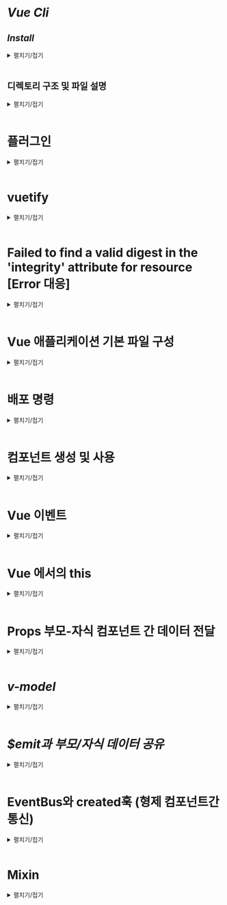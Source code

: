 # *Vue Cli*
## *Install*
<details>
<summary>펼치기/접기</summary>
<br>

- ### vue/cli 설치

  ```bash
  npm install -g @vue/cli
  ```

- ### vue-cli 설치 확인

  ```bash
  vue --version
  ```
- ### vue project 생성

  ```bash
  vue create {프로젝트명}
  ```

- ### 개발 환경 구축 옵션 선택
  선택을 통해 개발환경을 구축할 수 있다
  ```text/plain
  Vue CLI v5.0.8
  ? Please pick a preset: (Use arrow keys)
    Default ([Vue 3] babel, eslint)
    Default ([Vue 2] babel, eslint)
  > Manually select features
  ```

- ### 기본적으로 사용할 라이브러리 선택 (Babel, Router, Vuex)  
  Select는 `Space`-Key Next는 `Enter`-Key  
  (Ctrl + A는 전체선택이다.)  

  ```text/plain
  Vue CLI v5.0.8
  ? Please pick a preset: Manually select features
  ? Check the features needed for your project: (Press <space> to select, <a> to toggle all, <i> to invert selection, and
  <enter> to proceed)
  (*) Babel
  ( ) TypeScript
  ( ) Progressive Web App (PWA) Support
  (*) Router
  (*) Vuex
  ( ) CSS Pre-processors
  ( ) Linter / Formatter
  ( ) Unit Testing
  ( ) E2E Testing
  ```

- ### Vue version 2.x 선택
  ```text/plain
  Vue CLI v5.0.8
  ? Please pick a preset: Manually select features
  ? Check the features needed for your project: Babel, Router, Vuex
  ? Choose a version of Vue.js that you want to start the project with (Use arrow keys)
    3.x
  > 2.x
  ```

- ### 라우터 History 모드 사용 여부 - Yes(Y)

  ```text/plain
  Vue CLI v5.0.8
  ? Please pick a preset: Manually select features
  ? Check the features needed for your project: Babel, Router, Vuex
  ? Choose a version of Vue.js that you want to start the project with 3.x
  ? Use history mode for router? (Requires proper server setup for index fallback in production) (Y/n)
  ```

- ### 개발 환경 관리 파일 - package.json으로 선택
  ```text/plain
  Vue CLI v5.0.8
  ? Please pick a preset: Manually select features
  ? Check the features needed for your project: Babel, Router, Vuex
  ? Choose a version of Vue.js that you want to start the project with 3.x
  ? Use history mode for router? (Requires proper server setup for index fallback in production) Yes
  ? Where do you prefer placing config for Babel, ESLint, etc.?
    In dedicated config files
  > In package.json
  ```

- ### 현재 선택한 개발 환경을 저장할 것인지 여부- No(n)
  ```text/plain
  Vue CLI v5.0.8
  ? Please pick a preset: Manually select features
  ? Check the features needed for your project: Babel, Router, Vuex
  ? Choose a version of Vue.js that you want to start the project with 3.x
  ? Use history mode for router? (Requires proper server setup for index fallback in production) Yes
  ? Where do you prefer placing config for Babel, ESLint, etc.? In package.json
  ? Save this as a preset for future projects? (y/N)
  ```

</details>
<br>

## 디렉토리 구조 및 파일 설명
<details>
<summary>펼치기/접기</summary>
<br>

- ### node_modules
  프로젝트에 필요한 여러가지 부품들을 모아놓는 곳이라고 할 수 있다.  
  실제로 우리가 만들지 않았지만, 누군가가 만들어 베포한 것들을 가져다가 우리 프로젝트에 사용할 수 있게된다.  
- ### package.json
  node_modules라는 폴더 안에 설치를 해야되는 내역을 정의하는 파일이다.  
  해당 파일 내에서 어떤 node module이 필요한지, 또 버전에 대해 정의 해놓는 주문서같은 개념이다.  
  npm install이라는 명령을 하게 되면 package.json 파일에 정의된 dependencies목록을 보고 node_modules 폴더에 저장시키게 된다.
  cli 3.0 부터는 npm install 명령어를 따로 입력하지 않아도 project를 생성하는 순간 프로젝트에 필요한 기본 node_modules를 생성하게 된다.  
  또한 기존에는  `npm run dev` 라는 명령어를 통해 프로젝트를 실행 시켰었는데, cli 3.0부터는 `npm run serve` 라는 명령어를 통해 프로젝트를 실행한다.
- ### public
  기본이 되는 index.html파일과 favicon.ico 파일이 구성되어 있다.
- ### src
  - directory
    - assets  
      이미지 혹은 css 등 정적파일들을 저장한다.
    - components
    - router
    - store  
      전역 상태 관리를 한다.
    - views
  - App.vue
  - main.js  
    Vue 프로젝트를 최초로 구동시켜 준다.
</details>
<br>

# 플러그인
<details>
<summary>펼치기/접기</summary>
<br>

처음 프로젝트 시작시, 프로젝트 개발환경을 구축할 때, 필요한것들을 선택했었다.  
기존 버전에서는 선택 후 추후 개발환경 수정시 굉장히 복잡한 과정을 거쳤어야 했다.  
현재는 플러그인이라는 기능을 통해 개발 도중 어느 시점에서든지 새롭게 개발환경에 대한 플러그인을 추가할 수 있게 되었다.  

## @vue/cli-plugin-{...}
vue에서 공식적으로 지원하는 플러그인이다.  

## vue-cli-plugin-{...}
npm 등 배포되어있는 오픈소스 플러그인 모듈이다.
</details>
<br>

# vuetify
<details>
<summary>펼치기/접기</summary>
<br>

vue cli를 한번도 사용해보지 않은 경우, 혹은 webpack으로 web개발을 해보지 않은 경우 잘 모를 수 있다.  
괜찮다. vue를 배우기 위해 vue cli를 통해 vue 개발환경을 구축하는 것을 위해서는 이것들에 대해 아직까지는 깊게 이해하지 못해도 상관 없으며, 추후 vue cli에서 개발한경을 구축하는것에 대한 의미와, 편하게 개발하기 위해 어떤 방식으로 적용해야 하는지를 파악하면 된다.

본격적으로 vuetify에 대해 알아보도록 한다.  
쉽게 이야기 해서 부트스트랩 같은 기능을 제공한다고 보면 된다.  
부트스트랩과의 차이점은 vue에 특화되어 있으며, component 기반으로 움직인다.  
[v2.vuetifyjs](https://v2.vuetifyjs.com/en/getting-started/installation/)  
(react에서는 mui가 대표적이다.)

vue cli에서 vue plugin으로 적용해야 하기 때문에 기본적으로 vue cli가 설치되어 있어야 한다.

## vuetify install
  ```bash
  vue add vuetify
  ```

  ```
  ✔  Successfully installed plugin: vue-cli-plugin-vuetify

  ? Choose a preset:
  > Vuetify 2 - Configure Vue CLI (advanced)
    Vuetify 2 - Vue CLI (recommended)
    Vuetify 2 - Prototype (rapid development)
    Vuetify 3 - Vite (preview)
    Vuetify 3 - Vue CLI (preview)
  ```
  ```
  ? Use a pre-made template? (will replace App.vue and HelloWorld.vue) (Y/n) Y
  ```
  ```
  ? Use custom theme? (y/N) N
  ```
  ```
  ? Use custom properties (CSS variables)? N
  ```
  ```
  ? Select icon font
    Material Design Icons
    Material Icons
  > Font Awesome 5
    Font Awesome 4
  ```
  ```
  ? Use fonts as a dependency (for Electron or offline)? (y/N) N
  ```
  ```
  ? Use a-la-carte components? (Y/n) N
  ```
  ```
  ? Use babel/polyfill? (Y/n) Y
  ```
  ```
  ? Select locale (Use arrow keys)
  > English 
    Estonian 
    Farsi 
    Finnish 
    Greek 
    French
    Croatian
  (Move up and down to reveal more choices)
  ```
</details>
<br>

# Failed to find a valid digest in the 'integrity' attribute for resource [Error 대응]
<details>
<summary>펼치기/접기</summary>
<br>

### fontawesome에 대한 intergrity 오류 발생시 대응

- 콘솔 오류 내용
  ```text/plain
  Failed to find a valid digest in the 'integrity' attribute for resource 'https://use.fontawesome.com/releases/v5.8.2/css/all.css' with computed SHA-384 integrity 'oS3vJWv+0UjzBfQzYUhtDYW+Pj2yciDJxpsK1OYPAYjqT085Qq/1cq5FLXAZQ7Ay'. The resource has been blocked.
  ```
- index.html
  ```html
      <link 
      rel="stylesheet" 
      href="https://use.fontawesome.com/releases/v5.8.2/css/all.css" integrity="sha384-hWVjflwFxL6sNzntih27bfxkr27PmbbK/iSvJ+a4+0owXq79v+lsFkW54bOGbiDQ" crossorigin="anonymous"
      >
  ```
  index.html 파일에서 위 link태그를 아래와 같이 integrity 속성을 제거한다.

- index.html
  ```html
      <link 
      rel="stylesheet" 
      href="https://use.fontawesome.com/releases/v5.8.2/css/all.css" 
      crossorigin="anonymous"
      >
  ```
</details>
<br>

# Vue 애플리케이션 기본 파일 구성
<details>
<summary>펼치기/접기</summary>
<br>

- ## App.vue
  ```vue
  <template>
  </template>
  <script>
    export default {
      name: 'App',
      data () {

      },
    }
  </script>
  ```
  `<template>` HTML 코드를 구성한다.  
  (`export default`) ES6 에서 모듈을 추출하는 문법이다.  
  해당 블록 내에서는 name 속성과, data 함수 그리고 기타 다른 속성들을 하나의 객체로 구성하여 내보내게 된다.  
  `data()` 컴포넌트 인스턴스의 초기 반응 상태값을 반환하는 함수이다.

- ## main.js
  ```javascript
  import Vue from 'vue'
  import App from './App.vue'
  import router from './router'
  import store from './store'
  import vuetify from './plugins/vuetify'
  import '@babel/polyfill'

  Vue.config.productionTip = false

  new Vue({
    router,
    store,
    vuetify,
    render: h => h(App)
  }).$mount('#app')
  ```
  (`import`) ES6 에서 export default에 의해 추출된 모듈을 참조하는 문법이다.

  아직은 알 수 없는 복잡해 보이는 구문이 있지만, new 키워드와 함께 vue를 새로 선언해 주는 코드가 있다.  
  해당 코드를 통해 전체 어플리케이션이 구동된다고 보면 될것이다.  
</details>
<br>

# 배포 명령
<details>
<summary>펼치기/접기</summary>
<br>

```
npm run dev
```

터미널에 위 명령을 입력하여 실제 배포를 진행하게 되고 dist라는 디렉토리가 추가된다.  
해당 디렉토리에 존재하는 js 확장자 파일을 열어보면, 굉장히 길고 복잡한 js 코드를 볼 수 있게 된다.  
.vue 확장자 파일 혹은 main.js 파일들을 부품 삼아 조립해서 만든 결과물이라고 말할 수 있다.  
이러한 `.vue` 파일을 하나의 부품이라고 가정한다면 각 부품에는 규격이 존재한다.  
`<template>` 태그 안에는 HTML코드가 들어가고, `<script>` 태그 안에는 `export default`를 사용하여 모듈을 추출하고, 해당 모듈 객체 안에는 `data()`나 메소드와 같은 것들로 구성되어 있으며, `main.js`의 `import` 와 같은 것들이 규격 이라고 생각하면 될것이다.  
이런 규격들을 맞춰 vue 파일들이 구성되어야만 추후 배포 명령인 `npm run dev`를 통해 생성되는 최종 결과물인 .js 파일들을 완성할 수 있게 된다.
</details>
<br>

# 컴포넌트 생성 및 사용
<details>
<summary>펼치기/접기</summary>
<br>

## 단일 컴포넌트 파일 간 import
- ## Home.vue
  ```vue
  <template>
  <div>
    <h1>{{ homeTitle }}</h1>
  </div>
  </template>

  <script>
    export default {
      data() {
        return {
          homeTitle: "홈입니당."
        }
      }
    }
  </script>
  ```

- ## App.vue
  ```vue
  <template>
    <Home/>
  </template>

  <script>

  import Home from "./Home.vue"

  export default {
    components : {
      Home
    },
    data () {
      return {}
    }
  }
  </script>
  ```

  1. `<script>` 태그 안에 import 구문을 통해 해당 vue 컴포넌트 파일을 import한다.
  2. export default 블록 내에 components 속성에 import한 컴포넌트명을 입력한다.
  3. `<template>` 태그 내에 해당 컴포넌트를 태그 문법으로 선언해준다.

## 컴포넌트 전역 등록 및 다중 파일 import

  - ##  Status.vue
    ```vue
    <template>
      <div>
        <Appstatus/>
        <h1>{{ homeTitle }}</h1>
      </div>
    </template>

    <script>
      export default {
        data() {
          return {
            homeTitle: "홈입니당."
          }
        }
      }
    </script>
    ```

  - ## main.js
    ```javascript
    <!-- 생략 -->
    import Vue from 'vue'
    import Status from './Status'

    Vue.component('Appstatus', Status)
    
    <!-- 생략 -->
    ```
    main.js 파일에서 Vue의 component() 함수를 통해 전역으로 등록한다.  
    1. 첫번째 인자로는 컴포넌트의 이름을 넣는다.
    2. 두번째 인자로는 옵션 즉, import한 컴포넌트의 식별자를 넣는다.

- ## App.vue
  ```vue
  <template>
    <Home/>
    <Appstatus/> <!-- import 혹은 components로 모듈을 내보내지 않아도 사용가능 -->
  </template>

  <script>

  import Home from "./Home.vue"

  export default {
    components : {
      Home
    },
    data () {
      return {}
    }
  }
  </script>
  ```

- ## Home.vue
  ```vue
  <template>
  <div>
    <Appstatus/> <!-- 어느 곳이든 참조가 가능하다! -->
    <h1>{{ homeTitle }}</h1>
  </div>
  </template>

  <script>
    export default {
      data() {
        return {
          homeTitle: "홈입니당."
        }
      }
    }
  </script>
  ```
</details>
<br>

# Vue 이벤트

<details>
<summary>펼치기/접기</summary>
<br>

`v-on:이벤트명={함수명(실행식)}` 혹은 `@:이벤트명={함수명(실행식)}` 과 같은 속성 문법으로 사용한다.

```vue
<template>
  <div>
    <v-btn @click="num++">숫자증가</v-btn>
    <v-btn v-on:click="decrease()">숫자감소</v-btn>
  </div>
</template>
<script>
export default {
 data () {
  return {
    num: 1,
  },
  methods: {
    decrease() {
      this.num--;
    }
  }
 } 
}
</script>

```
</details>
<br>

# Vue 에서의 this
<details>
<summary>펼치기/접기</summary>
<br>

Vue에서 this는 Vue 자체를 가리킨다.
Vue를 실행시키면 각 컴포넌트는 각각의 고유한 Vue 인스턴스를 가지게 된다.  
각 컴포넌트에서 data () 함수를 통해 반응형 변수를 내보내기 할때 해당 컴포넌트의 Vue 인스턴스에 종속된다.
일반적인 Vue 소스코드는 ES6 객체 리터럴 방식으로 구성되어 있으며, 런타임시 Vue 내부적으로 data 함수를 호출하여 반환 받은 객체를 data라는 속성에 바인딩하는 형태로 재해석된다.
해당 코드들을 JS 방식의 코드로 재 해석해본다면 아래 예시중 3번째 예시와 같아지는데 이 코드상에서 this를 적용한다면 Vue 인스턴스가 된다 (컴포넌트의 고유한) 따라서 this키워드를 통해 name변수에 접근이 가능해진다.


아래 코드를 보면 확인이 가능하다.

- Vue 소스코드
  ```js
  export default {
    data () {
      return {
        name: '뷰제이에스'
      }
    },
    methods: {
      changeName () {
        this.name = "Hoza"
      }
    }
  }
  ```
- Vue 런타임 해석(컴파일) 코드
  ```js
  var vm = new Vue ({
    data :{
        name: '뷰제이에스'
    },
    methods: {
      changeName: function () {}
        this.name = "Hoza"
    }
  })
    
  ```
- 일반적인 js 문법
  ```js
  var vm = new Vue({
	changeName: function(){
		this.name = "Hoza";
	},
	name : '뷰제이에스'
  });
  ```

실제로 vm을 직접 출력해본다면 아래와 같다
```text/plain
Vue {_uid:0, _isValue: true, $options: {...}, _renderproxy: Proxy, _self: Vue, ...}
  ... 생략
  name : '뷰제이에스'
  ... 생략
  
```
***data에 정의한 name 변수 값이 Vue 객체 바깥쪽에 선언된 것을 확인할 수 있다.***
</details>
<br>

# Props 부모-자식 컴포넌트 간 데이터 전달 
<details>
<summary>펼치기/접기</summary>
<br>

1. **부모 컴포넌트**  
  `v-bind:{props명}="{변수명}"` 의 형태로 자식 컴포넌트의 속성을 지정하여 자식컴포넌트에 전달한다.  
  ( `{생략가능}:{props명}="{변수명}` 약어 형태로 생략해서 사용 가능하다. )
2. **자식 컴포넌트**  
    ```js
      export default {
        props: ['nameOfChild']
      }
    ```
    위 코드와 같이 내보내기 구문에서 props 속성에 문자열 배열 형태로 부모 컴포넌트로 부터 전달할 때의 props명을 입력해준다.

- **완성 코드**
  ```vue
  <template>
    <UserDetail v-bind:nameOfChild="name"></UserDetail>
  </template>

  <script>
  import UserDetail from "./UserDetail.vue"

  export default {
    components: {
      UserDetail
    },
    data () {
      return {
        name: '뷰제이에스'
      }
    },
    methods: {
      changeName () { // changeName = function () {} 과 동일한 표현?
        this.name = "Hoza"
      }
    }
  }
  </script>
  ```

  ```vue
  <template>
      <p>{{ nameOfChild }}</p>
  </template>

  <script>
  export default {
    props: ['nameOfChild']
  }
  </script>
  ```


## Props Type - Property Validation(프로퍼티 타입 유효성 검사)

props가 어떤 데이터타입을 받아야 하는지 기록하기 위해 데이터타입을 작성한다.

 ```vue
  <template>
    <UserDetail v-bind:nameOfChild="{name, familyName: 'Yoo'}"></UserDetail>
  </template>

  <script>
  import UserDetail from "./UserDetail.vue"

  export default {
    components: {
      UserDetail
    },
    data () {
      return {
        name: 'School'
      }
    },
    methods: {
      changeName () { // changeName = function () {} 과 동일한 표현?
        this.name = "YooHyeok"
      }
    }
  }
  </script>
  ```

  ```vue
  <template>
      <p>{{ nameOfChild.name }}</p>
      <p>{{ nameOfChild.familyName }}</p>
  </template>

  <script>
  export default {
    props: {
      nameOfChild: Object
    }
  }
  </script>
  ```

위와 같이 props를 기본 대괄호가 아닌 Object형태로 블록을 구성하고, 넘겨받은 props이름이 어떤 타입인지 지정해준다.  
만약 `nameOfChild: String` 과 같이 타입이 일치하지 않게 선언한다면 개발자 도구 콘솔에는 아래와 같은 오류가 출력된다.

```text/plain
main.js:19 [Vue warn]: Invalid prop: type check failed for prop "nameOfChild". Expected String, got Object 

found in

---> <UserDetail> at src/components/user/UserDetail.vue
       <User> at src/components/user/User.vue
         <VMain>
           <VApp>
             <App> at src/App.vue
               <Root>
```

아래와 같이 조금 더 구체적으로 상세하게 타입을 지정할 수도 있다.
  ```vue
  <script>
  export default {
    props: {
      nameOfChild: {
         name: String,
         familyName: String
      }
    }
  }
  </script>
  ```
## Props 세부 설정1 (type, required), default)

  ```vue
    <UserDetail v-bind:nameOfChild="name"></UserDetail>
  ```
  ```vue
  <script>
  export default {
    props: {
      nameOfChild: {
         name: {
          type: String,
          required: true
         }
      }
    }
  }
  </script>
  ```
  단일값에 대한 props에는 위와 같이 type, required 등의 세부 옵션을 부여할 수 있게 된다.
## Props 세부 설정2 (default)

  ```vue
    <UserDetail></UserDetail>
  ```
  ```vue
  <script>
  export default {
    props: {
      nameOfChild: {
         name: {
          type: String,
          default: "기본값"
         }
      }
    }
  }
  </script>
  ```
  props 자체를 넘기지 않았을 경우 자식 컴포넌트에서 기본값을 지정할 수 있게 된다.

## Object type Props default 예외사항

  ```vue
  <UserDetail :nameOfChild="{name: '존'}"></UserDetail>
  ```

  ```vue
  export default {
    props: {
       nameOfChild: {
        name: {
          type: String,
          required: true // 필수 값 여부
        },
        familyName: {
          type: Number,
          default: 10
        }
      } 
    }
  }
  ```
  위와같이 Object 타입의 Props에 name이라는 속성:값 만 전달한다고 했을 때 위처럼 작성하면 정상적으로 적용되지 않는다.  
  실제 실험시 familyName 속성의 default에 대한 값만 적용되지 않는것을 확인할 수 있는데, 아마 name 속성의 required 속성도 제대로 적용되지 않을것으로 예측된다.  
  그 이유는 아래와 같다.
  
  ```vue
  <UserDetail></UserDetail>
  ```

  ```vue
  export default {
    props: {
      nameOfChild: {
        type: Object,
        required: true,
        default: () => {
        return { name:"기본값이다임마", familyName: "메롱" }
        }
      }
    }
  }
  ```
  위와 같이 v-vind자체를 하지 않았을 경우에만 default가 성립된다.  
  코드를 확인하면 nameOfChild를 하나의 객체 타입으로 지정하고 해당 객체에 required와 default를 적용하였다.  
  즉, Object 타입 Props에 대한 default는 속성 하나가 덜 넘어오는 경우에는 단일 속성에 대해서는 default 성립이 안된다.
  데이터 전체를 넘기지 않았을 때 즉, vind자체를 하지 않았을 때 전체에 대한 모든 필드에 대한 default적용을 하는것이다.

  내가 이부분에서 햇갈렸던 이유는 기본적으로 Javascript의 Object에서 존재하지 않는 Property를 Object에 접근하여 값을 초기화하면 값이 초기화된 해당 Propery가 추가된다.  
  이 원리를 Vue의 Props에 오해하고 적용했기에 이 문제가 발생한것이다.

  다시한번 정리하자면 required와 default는 넘겨주는 Props의 전체 타입(가장 바깥으로 감싸고있는 타입) 그 자체에 적용하도록 한다.

  ```vue
  export default {
    props: {
      nameOfChild: {
        type: Object,
        required: true,
        default: {
         name:"기본값이다임마", familyName: "메롱"
        }
      }
    }
  }
  ```
  위와같이 default는 함수형태가 아니여도 적용된다.

## props와 computed
- Vue 인스턴스가 생성될 때, data의 값을 받아 미리 계산하여 저장하고 불러온다.
- method 형태로 작성하지만 Vue에서 proxy 처리하여 property처럼 사용한다.
- 특정 데이터의 변경사항을 실시간으로 처리한다.
- 호출시에도 method가 아닌 property와 같이 호출한다.

```vue
<template>
<div class="red lighten-3 pa-3">
  <h3>자세한 회원 정보를 확인합니다.</h3>
  <p>{{ sayHello }}</p>

</div>
</template>
<script>
export default {
  props: {
    nameOfChild: {
        name: {
        type: String,
        default: "기본값"
        }
    }
  },
  computed: { // 자식 컴포넌트에서 props값 활용하기.
    sayHello () {
      return this.nameOfChild + `하이!`
    }
  },
}
</script>
```
### computed
computed 훅은 data훅에 정의한 변수 즉, 컴포넌트 상태값 (this로 접근하는 변수)이 변경될 때만 함수를 재실행하여 결과를 캐싱한다.
computed속성으로 정의한 함수는 호출부인 () 없이 함수명 만으로 접근하여 데이터를 바인딩시킨다.  
예제에서는 this키워드를 통해 부모컴포넌트의 props에 접근한뒤 데이터를 변경하는데 사용했다.  
여기서 알수 있는 점은 this키워드를 통해 props에 접근하였다는 것인데 일반적으로 data() 함수를 통해 내보내기 하는 변수를
this키워드를 통해 접근하는 예를 생각한다면 props를 넘겨받는 순간 `자식 컴포넌트의 data:{} 에 등록`되는것으로 예측할 수 있다.

### mounted
vue 인스턴스가 Dom에 마운트된 직후 실행되는 라이프사이클 훅이다.  
여기서 mount란 생성된 vue 인스턴스를 화면(브라우저)에 부착(출력) 하는것이다.  
화면에 모두 출력되고 난 직후 해당 훅에 선언된 메소드가 바로 실행된다.

## Props 부모/자식간 props 조작에 대한 위험성
```vue
<v-btn @click="switchName()">이름 변경</v-btn>
```
```vue
methods: {
  switchName () { // 부모 컴포넌트의 props 값 수정.
    this.nameOfChild = '컴퓨터'
  }
},
```
위와 같이 methods 속성을 통해 this 키워드로 해당 props에 접근하여 값을 변경하는 함수를 선언하고, 버튼 이벤트에 해당 함수를 적용할 경우 자식/부모 컴포넌트 모든 값이 변경되며 아래와 같은 오류 내용이 콘솔에 출력된다.
```text/plain
vue.runtime.esm.js:4448 [Vue warn]: Avoid mutating a prop directly since the value will be overwritten whenever the parent component re-renders. Instead, use a data or computed property based on the prop's value. Prop being mutated: "nameOfChild"

found in

---> <UserDetail>
       <User> at src/components/user/User.vue
         <VMain>
           <VApp>
             <App> at src/App.vue
               <Root>
```
부모 컴포넌트가 re-render 되는 시점에 해당 값이 부모 컴포넌트에 덮어씌워지기 때문에 Props를 직접적으로 변경하는 것을 피하라. 라는 의미이다.  

자식 컴포넌트에서 부모 컴포넌트로부터 넘겨받은 props값을 통해 여러가지 작업을 하더라도(computed 등을 통해) 그 값이 부모 컴포넌트에 의해 언제든지 변경될 수 있다는 위험성을 가지고 있다는 이야기이다.

1. 자식 컴포넌트에서 props값 수정 → 자식 컴포넌트에 반영
2. 부모컴포넌트에서 props값 수정 → 자식 컴포넌트에 반영

위와 같은 순서로 사용하게 되면 자식 컴포넌트에서 값을 변경해서 사용하고 있던 것에서 부모 컴포넌트의 값이 변경되기 때문에 컴포넌트의 독립성이 없어지게 된다.  
부모로부터 받은 값을 변경 시키기 위해서는 computed 속성을 활용하거나 혹은 data속성 안에 재할당 시킨다.  
이렇게 사용하게 되면 자식 컴포넌트 내에서만 변경이 적용 된다.
부모로부터 받은 prop값을 자식 컴포넌트 내의 특정 변수에 할당시켜 할당 된 변수를 변경하는 것이기 때문이다.
</details>
<br>

# *v-model*
<details>
<summary>펼치기/접기</summary>
<br>

변경과 데이터를 엮어주는것 이라고 말할 수 있다.  
1. 표시할 데이터
2. 변경이 있다면 데이터에 반영

위 두가지를 한 세트로 묶은것을 쌍방향(two-way) 데이터 바인딩이며, 이것을 v-model이 해준다는 것이다.

- `:value` & `@input` 활용  
  일반적으로 이 방법은 표시할 데이터 따로, 변경 반영 따로 지정하는 방식이다.
  - @input 문법 1
    ```vue
    <template>
    <v-text-field
      label="이름"
      :value="user.name"
      @input="(currentValue) => {user.name = currentValue}"
    />
    </template>
    ```
  - @input 문법 2
    ```vue
    <template>
    <v-text-field
      label="이름"
      :value="user.name"
      @input="user.name = $event"
    />
    </template>
    ```

    #### $event
    Vue에서 @input 등의 이벤트 핸들러에서 $event는 해당 이벤트를 트리거한 원본 DOM 이벤트 객체를 가리킨다.
    (블로그에서는 $event.target.value로 접근하는데 나는 그렇게하면 value를 찾을 수 없다는 오류와 함께 $event 그 자체가 value가 된다.. 왜 그런지는 잘 모르겠으므로 더 딥다이브하게 공부해봐야함)

- `v-model` 활용
  ```vue
  <template>
  <v-text-field
    label="이름"
    v-model="user.name"
  />
  </template>
  ```
</details>
<br>

# *$emit과 부모/자식 데이터 공유*
<details>
<summary>펼치기/접기</summary>
<br>

## 문제 발생

- ### 부모 컴포넌트  
  data에 변수를 등록하고, 해당 변수들을 자식 컴포넌트에 props로 전달한다.
  ```vue
  <template>
    <UserEdit
      :name="name"
    />
  </template>
  <script>
  import UserEdit from "./UserEdit.vue"

  export default {
    components: {
      UserEdit
    },
    data () {
      return {
        name: 'School',
      }
    }
  }
  </script>
  ```

- ### 자식 컴포넌트
  부모 컴포넌트로부터 전달받은 props를 자식에서 v-model을 통해 직접 수정하게 되면 이전과 동일한 avoid mutating 에러가 콘솔에 출력된다.  
  이는 부모 컴포넌트의 data 변수를 직접 수정하기 때문에 발생하는것이다.  
  ```vue
  <template>
      <v-text-field
        label="Error 예시 부모 props name 직접 수정"
        v-model="name"
      />
  </template>

  <script>
  export default {
    props: [ 'name'],
  }
  </script>
  ```

  이때 사용하는것이 바로 `$emit()` 함수이다.  
  `emit()`은 특정 시그널(신호)와 데이터를 함께 송신한다.  
  형태는 `emit('신호값',데이터)`와 같다.  
  emit을 수신할 수신지 컴포넌트 에서는 emit의 신호값을 `@신호값:함수명` 형태로 속성을 지정하고
  `methods`에 함수를 구현한다.  
  이때 함수의 매개변수에 자식 컴포넌트에서 emit을 통해 전달받은 데이터를 인자값으로 받아 사용할 수 있게 된다.

## Emit 적용
- ### 부모 컴포넌트  
  data에 변수를 등록하고, 해당 변수들을 자식 컴포넌트에 props로 전달한다.
  ```vue
  <template>
    <UserEdit
      :name="name"
      :hasDog="hasDog"
    />
  </template>
  <script>
  import UserEdit from "./UserEdit.vue"

  export default {
    components: {
      UserEdit
    },
    data () {
      return {
        name: 'School',
        hasDog: true,
      }
    }
  }
  </script>
  ```

- ### 자식 컴포넌트  
  자식 컴포넌트에서 직접 데이터를 수정할 수 없으니 `emit()`함수를 사용하기 전에 먼저 부모로 부터 받은 props를 user라는 Object로 재정의 및 초기화를 한다.  
  이후 `emit()`을 통해 신호와 재정의한 user객체를 함께 매개변수로 적용한다.
  ```vue
  <template>
    <div class="yellow lighten-3 pa-3">
      <h3>회원 정보를 수정할 수 있습니다.</h3>
      <p>수정사항</p>
      <v-text-field
        label="이름"
        v-model="user.name"
      />
      <v-radio-group v-model="user.hasDog">
        <v-radio label="반려견 있음" :value="true"></v-radio>
        <v-radio label="반려견 없음" :value="false"></v-radio>
      </v-radio-group>
      <v-btn @click="changeUser">수정완료</v-btn>
    </div>
  </template>

  <script>
  export default {
    props: [ 'name', 'address', 'phone', 'hasDog'],
    data () {
      return {
        user: {}
      }
    },
    created () { // 각 props 값 현재 컴포넌트의 data의 user Object에 재할당
      this.user.name = this.name
      this.user.hasDog = this.hasDog
    },
    methods: {
      changeUser () {
        this.$emit("child", this.user) 
      }
    }
  }
  </script>
  ```

- ### 부모 컴포넌트  
  자식 컴포넌트인 UserEdit 컴포넌트 Element에서 `@child="parents"` 과 같이 속성을 정의하여 methods 영역에 함수를 구현하고 바인딩한다.
  ```vue
  <template>
    <UserEdit
      :name="name"
      :hasDog="hasDog"
      @child="parents"
    />
  </template>
  <script>
  import UserEdit from "./UserEdit.vue"
  export default {
    components: {
      UserEdit
    },
    data () {
      return {
        name: 'School',
        hasDog: true,
      }
    },
    methods: {
      parents (user) { // emit 즉 @child로 받은 value를 매개변수로 받는다.
        this.name = user.name
        this.hasDog = user.hasDog
      }
    }
  }
  </script>
  ```
</details>
<br>

# EventBus와 created훅 (형제 컴포넌트간 통신)
<details>
<summary>펼치기/접기</summary>
<br>

- ## created 훅  
  [주요 역할]
  1. 데이터 초기화  
    → 데이터나 속성 값을 설정하거나 변경할 수 있다.
  2. 비동기 작업 시작  
    → API 호출이나 데이터 가져오기와 같은 비동기 작업을 시작할 수 있다.
  3. `이벤트 리스너 등록($on)`  
    → 이벤트 버스 또는 다른 이벤트 소스에 이벤트 리스너를 등록할 수 있다.
  4. 라이브러리 초기화  
    → 서드 파티 라이브러리나 플러그인을 초기화 할 수 있다.

  - ### created & $on()
    ```vue
    <script>
    export default {
      data() {
        return {
          editedDate: null
        }
      },
      created() {
        eventBus.$on(/* '이벤트명' */, /* 콜백함수  ()=>{} */) // 이벤트 리스너 등록
      }
    }
    </script>
    ```
- ## EventBus
  - ### `main.js`
      전역으로 eventBus라는 상수값 내보낸다.
      여기서 new Vue()란 새로운 vue인스턴스를 생성하는것.
    ```javascript
    /* 생략 */
    export const eventBus = new Vue()
    /* 생략 */
    ```
   - 발행 $emit   
    eventBus에 $emit을 통해 신호를 송신  
    즉, eventBus라는 새로운 vue인스턴스가 부모 역할을 한다는 것으로 추론 가능하다.
    해당 인스턴스를 참조하는 모든 컴포넌트에서는 해당 신호를 수신할 수 있게 된다.
    첫번째 매개변수로 발행할 event명을, 두번째 매개변수로 매개변수 전달이 가능하다.  
      ```vue
      <script>
      import { eventBus } from './main';
      export default {
        methods: {
          changeUser () {
            eventBus.$emit('userWasEdited', new Date())
          }
        }
      }
      </script>
      ```
    - 구독/취소 $on/$off  
      eventBus에 $on을 통해 신호를 수신  
      eventBus로 부터 발행된 이벤트명을 등록함으로써 구독(수신) 하게 된다.
      컴포넌트의 mounted 혹은 created 훅에서 수신하도록 처리하고,  
      컴포넌트가 해제될때 구독을 취소하여 리소스를 관리한다.  
      ```vue
      <script>
      import { eventBus } from './main';
      export default {
        created () {
          eventBus.$on('userWasEdited', (date) => {
            this.editedDate = date
          })
        },
        beforeDestroyed() {
          eventBus.$off('userWasEdited')
        }
      }
      </script>
      ```
</details>
<br>

# Mixin
<details>
<summary>펼치기/접기</summary>
<br>

여러 컴포넌트에서 불러와 재사용 할 수 있는 기능을 만들어준다.  
각 컴포넌트에서 똑같은 기능을 하는 것을 한군데에 모아 두었다가, 수정사항이 발생했을 때  
모아놓은 한 군데만 수정하면 해당 기능을 참조하고 있던 수많은 컴포넌트들 모두에 적용된다.

```js
export const dataPrint = {
  methods: {
    string(message) {
      if(!message) return
      return message
    },
    count(number) {
      if(!message) return
      return number++
    }
  }
}
```
위 코드를 통해 string, count 함수를 포함하는 methods 훅을 내보낸다.  
이후 아래 코드를 통해 해당 모듈 파일을 import하면 코드상에서 참조 없이  
함수를 자유롭게 호출하여 사용이 가능하다.

```vue
<template>
<p>{{ string("메롱") }}</p> <!-- dateFormat 으로부터 호출된 string함수 -->
<p>{{ increase(3) }}</p>
</template>

<script>
import { dataPrint } from "../../mixins/dataPrint"
export default {
  mixins: [dataPrint],
  methods: {
    increase(number) {
      count(number) // dateFormat 으로부터 호출된 count함수
    }
  }
}
</script>
```

```js
export const dataMixin = {
  data() {
    return {
      mixinData: '나는 믹스인이다!'
    }
  },
}
```
```vue
<template>
<p>{{ this.mixinData }}</p> <!-- dataMixin 으로부터 참조하는 mixinData -->
<p>{{ mixinData }}</p> <!-- dataMixin 으로부터 참조하는 mixinData -->
</template>

<script>
import { dataMixin } from "../../mixins/dataMixin"
export default {
  mixins: [dataMixin],
}
</script>
```
### mixin을 통해 컴포넌트 내에 들어간 함수, 데이터 등은 모두 this를 통해 vue 인스턴스 내에서 불러올 수 있다. (this 키워드 생략 가능.)

 ### *`mixin은 컴포넌트와 같은 라이프사이클을 가지기 때문에 mounted(), created(), $router등을 사용할 수 있으며 훅을 import한 모든 vue 파일에서는 사용이 가능하다.`*

 ## Mixin 랜더링 우선순위
만약 Mixin의 methods에 정의한 함수와 컴포넌트의 methods에 정의한 함수 명이 일치한다면,  
어떤 함수가 최종적으로 호출이 될까?

```js
export const priority = {
  methods: {
    func() {
      return "mixin"
    }
  }
}
```

```vue
<script>
import { priority } from "@/priority"
export default {
  mixins: [priority],
  methods: {
    func() {
      return "component"
    }
  }
}
</script>
```
결과는 컴포넌트의 methods에 선언한 func가 호출된다.
컴포넌트의 라이프사이클을 예로 들어보자.

```js
export const priority = {
  created() {
    console.log('Mixin - created')
  }
}
```

```vue
<script>
import { priority } from "@/priority"
export default {
  mixins: [priority],
  created() {
    console.log('Component - created')
  }
}
</script>
```

위 코드를 적용하면 출력되는 순서는 아래와 같다.  
1. Mixin - created  
2. Component - created  

즉, created() 라는 훅이 컴포넌트가 마운트-종료되기 전에 Mixin으로 먼저 정의(호출)되고
이후 컴포넌트가 종료되면서 created()훅이 덮어 씌워지기는 원리이다.
이 원리에 의해 컴포넌트와, Mixin 모듈에 정의한 methods훅의 함수명이 동일하다면, 
먼저 Mixin의 methods 훅이 정의된 뒤 최종적으로는 컴포넌트의 methods로 덮어지기 때문에  
실제 함수 호출은 컴포넌트에 소속된 methods 훅의 함수가 호출된다.
</details>